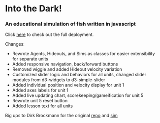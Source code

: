 # Into the Dark!
### An educational simulation of fish written in javascript

Click [here](https://into-the-dark-gamma.vercel.app/) to check out the full deployment.

Changes: 
- Rewrote Agents, Hideouts, and Sims as classes for easier extensibility for separate units
- Added responsive navigation, back/forward buttons
- Removed wiggle and added Hideout velocity variation
- Customized slider logic and behaviors for all units, changed slider modules from d3-widgets to d3-simple-slider
- Added individual position and velocity display for unit 1
- Added axes labels for unit 1
- Added live updating chart, scorekeeping/gameification for unit 5
- Rewrote unit 5 reset button
- Added lesson text for all units

Big ups to Dirk Brockmann for the original [repo](https://github.com/galacticpolymath/collective_intelligence) and [sim](https://www.complexity-explorables.org/explorables/into-the-dark/)
